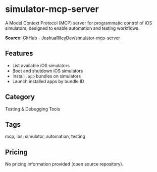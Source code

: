 # simulator-mcp-server

A Model Context Protocol (MCP) server for programmatic control of iOS simulators, designed to enable automation and testing workflows.

**Source:** [GitHub - JoshuaRileyDev/simulator-mcp-server](https://github.com/JoshuaRileyDev/simulator-mcp-server)

## Features
- List available iOS simulators
- Boot and shutdown iOS simulators
- Install `.app` bundles on simulators
- Launch installed apps by bundle ID

## Category
Testing & Debugging Tools

## Tags
mcp, ios, simulator, automation, testing

## Pricing
No pricing information provided (open source repository).